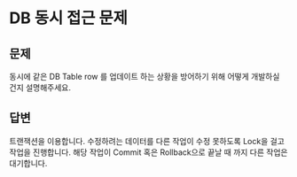 # DB 동시 접근 문제

## 문제

동시에 같은 DB Table row 를 업데이트 하는 상황을 방어하기 위해 어떻게 개발하실 건지 설명해주세요.

## 답변

트랜잭션을 이용합니다. 수정하려는 데이터를 다른 작업이 수정 못하도록 Lock을 걸고 작업을 진행합니다.
해당 작업이 Commit 혹은 Rollback으로 끝날 때 까지 다른 작업은 대기합니다.
